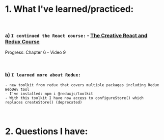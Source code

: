 # 1. What I've learned/practiced:

<br/>

### a) `I continued the React course:` - [The Creative React and Redux Course](https://developedbyed.com/courses/1203573/lectures/26842773)
Progress: Chapter 6 - Video 9

<br/>

### b) `I learned more about Redux:`

    - new toolkit from redux that covers multiple packages including Redux WebDev tool
    - I've installed: npm i @reduxjs/toolkit
    - With this toolkit I have now access to configureStore() which replaces createStore() (deprecated)

<br/>

# 2. Questions I have:

<br/>

    

